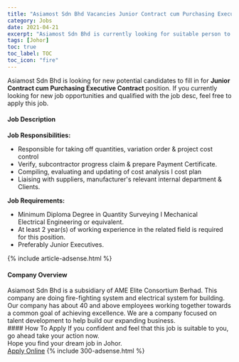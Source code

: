 ```yaml
---
title: "Asiamost Sdn Bhd Vacancies Junior Contract cum Purchasing Executive Contract" 
category: Jobs 
date: 2021-04-21 
excerpt: "Asiamost Sdn Bhd is currently looking for suitable person to fill in the Junior Contract cum Purchasing Executive Contract which based in Johor" 
tags: [Johor] 
toc: true 
toc_label: TOC 
toc_icon: "fire" 
--- 
```


<p>Asiamost Sdn Bhd is looking for new potential candidates to fill in for <b>Junior Contract cum Purchasing Executive Contract</b> position. If you currently looking for new job opportunities and qualified with the job desc, feel free to apply this job.
</p><div><div><h4>Job Description</h4></div><div><div><span><div><p><strong>Job Responsibilities:</strong></p><ul><li>Responsible for taking off quantities, variation order &amp; project cost control</li><li>Verify, subcontractor progress claim &amp; prepare Payment Certificate.</li><li>Compiling, evaluating and updating of cost analysis I cost plan&#160;</li><li>Liaising with suppliers, manufacturer's relevant internal department &amp; Clients.</li></ul><p><strong>Job Requirements:</strong></p><ul><li>Minimum Diploma Degree in Quantity Surveying I Mechanical Electrical&#160;Engineering or equivalent.&#160;</li><li>At least 2 year(s) of working experience in the related field is required for this position.</li><li>Preferably Junior Executives.</li></ul></div></span></div></div></div> 
{% include article-adsense.html %} 
<div><div><h4>Company Overview</h4></div><div><div><span><div><div>Asiamost Sdn Bhd is a subsidiary of AME Elite Consortium Berhad. This company are doing fire-fighting system and electrical system for building. Our company has about 40 and above employees working together towards a common goal of achieving excellence. We are a company focused on talent development to help build our expanding business.</div></div></span></div></div></div> 
#### How To Apply 
If you confident and feel that this job is suitable to you, go ahead take your action now. <br/> 
Hope you find your dream job in Johor. <br/> 
<a href="https://www.jobstreet.com.my/en/job/junior-contract-cum-purchasing-executive-contract-4542435?jobId=jobstreet-my-job-4542435&" class="btn btn--info" target="_blank" rel="nofollow noopenner">Apply Online</a> 
{% include 300-adsense.html %} 